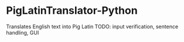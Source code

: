 # PigLatinTranslator-Python
Translates English text into Pig Latin
TODO: input verification, sentence handling, GUI
